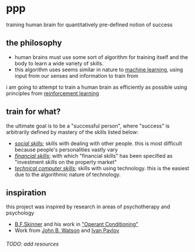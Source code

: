 # ppp
training human brain for quantitatively pre-defined notion of success

## the philosophy
  - human brains must use some sort of algorithm for training itself and the body to learn a wide variety of skills.
  - this algorithm uses seems similar in nature to [machine learning][1], 
  using input from our senses and information to train from

i am going to attempt to train a human brain as efficiently as possible using principles from [reinforcement learning][2]

[1]: https://en.wikipedia.org/wiki/Machine_learning "\"Machine Learning\" on Wikipedia"
[2]: https://en.wikipedia.org/wiki/Reinforcement_learning "\"Reinforcement Learning\" on Wikipedia"

## train for what?

the ultimate goal is to be a "successful person", where "success" is arbitrarily defined by mastery of the skills listed below:
  - [_social skills_][3]; skills with dealing with other people. this is most difficult because people's personalities vastly vary 
  - [_financial skills_][4]; with which "financial skills" has been specified as "investment skills on the property market"
  - [_technical computer skills_][5]; skills with using technology. this is the easiest due to the algorithmic nature of technology.

[3]: ./people
[4]: ./property
[5]: ./programming

## inspiration

this project was inspired by research in areas of psychotherapy and psychology
  - [B.F.Skinner][6] and his work in ["Operant Conditioning"][7]
  - Work from [John B. Watson][8] and [Ivan Pavlov][9]

[6]: https://en.wikipedia.org/wiki/B._F._Skinner
[7]: https://www.simplypsychology.org/operant-conditioning.html "operant conditioning explained"
[8]: https://en.wikipedia.org/wiki/John_B._Watson
[9]: https://en.wikipedia.org/wiki/Ivan_Pavlov

###### TODO: add resources
